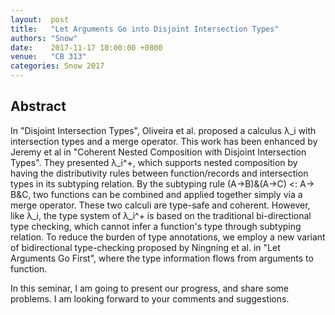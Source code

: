 ```yaml
---
layout:  post
title:   "Let Arguments Go into Disjoint Intersection Types"
authors: "Snow"
date:    2017-11-17 10:00:00 +0800
venue:   "CB 313"
categories: Snow 2017
---
```

## Abstract

In "Disjoint Intersection Types", Oliveira et al. proposed a calculus λ_i with intersection types and a merge operator. This work has been enhanced by Jeremy et al in "Coherent Nested Composition with Disjoint Intersection Types". They presented λ_i^+, which supports nested composition by having the distributivity rules between function/records and intersection types in its subtyping relation. By the subtyping rule (A->B)&(A->C) <: A-> B&C, two functions can be combined and applied together simply via a merge operator. These two calculi are type-safe and coherent. However, like λ_i, the type system of λ_i^+ is based on the traditional bi-directional type checking, which cannot infer a function's type through subtyping relation. To reduce the burden of type annotations, we employ a new variant of bidirectional type-checking proposed by Ningning et al. in "Let Arguments Go First", where the type information flows from arguments to function. 

In this seminar, I am going to present our progress, and share some problems. I am looking forward to your comments and suggestions.
